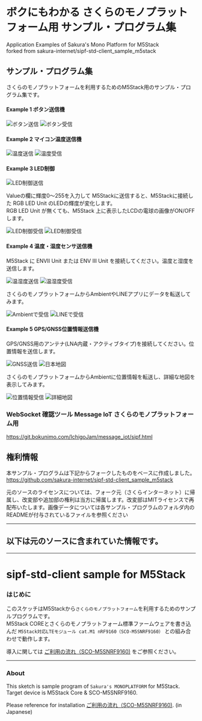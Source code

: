 # ボクにもわかる さくらのモノプラットフォーム用 サンプル・プログラム集
Application Examples of Sakura's Mono Platform for M5Stack  
forked from sakura-internet/sipf-std-client_sample_m5stack  

## サンプル・プログラム集
さくらのモノプラットフォームを利用するためのM5Stack用のサンプル・プログラム集です。  


#### Example 1 ボタン送信機

![ボタン送信](/images/ex01_lcd01.gif)
![ボタン受信](/images/ex01_wstool.gif)

#### Example 2 マイコン温度送信機

![温度送信](/images/ex02_lcd01.gif)
![温度受信](/images/ex02_wstool.gif)

#### Example 3 LED制御

![LED制御送信](/images/ex03_wstool.gif)  

Valueの欄に輝度0～255を入力して M5Stackに送信すると、M5Stackに接続した RGB LED Unit のLEDの輝度が変化します。  
RGB LED Unit が無くても、M5Stack 上に表示したLCDの電球の画像がON/OFFします。

![LED制御受信](/images/ex03_lcd01.gif)
![LED制御受信](/images/ex03_lcd02.gif)

#### Example 4 温度・湿度センサ送信機

M5Stack に ENVⅡ Unit または ENV Ⅲ Unit を接続してください。温度と湿度を送信します。  

![温湿度送信](/images/ex04_lcd02.gif)
![温湿度受信](/images/ex04_wstool.gif)  

さくらのモノプラットフォームからAmbientやLINEアプリにデータを転送してみます。  

![Ambientで受信](/images/ex04_ambient.gif)
![LINEで受信](/images/ex04_line.gif)  

#### Example 5 GPS/GNSS位置情報送信機

GPS/GNSS用のアンテナ(LNA内蔵・アクティブタイプ)を接続してください。位置情報を送信します。  

![GNSS送信](/images/ex05_lcd01.gif)
![日本地図](/images/ex05_lcd02.gif)

さくらのモノプラットフォームからAmbientに位置情報を転送し、詳細な地図を表示してみます。  

![位置情報受信](/images/ex05_wstool.gif)
![詳細地図](/images/ex05_ambient.gif)

### WebSocket 確認ツール Message IoT さくらのモノプラットフォーム用
  https://git.bokunimo.com/IchigoJam/message_iot/sipf.html

## 権利情報
本サンプル・プログラムは下記からフォークしたものをベースに作成しました。  
  https://github.com/sakura-internet/sipf-std-client_sample_m5stack

元のソースのライセンスについては、フォーク元（さくらインターネット）に帰属し、改変部や追加部の権利は当方に帰属します。改変部はMITライセンスで再配布いたします。画像データについては各サンプル・プログラムのフォルダ内のREADMEが付与されているファイルを参照ください  


-------------------------------------------------------------------------------------------------------
## 以下は元のソースに含まれていた情報です。  
-------------------------------------------------------------------------------------------------------
# sipf-std-client sample for M5Stack

### はじめに

このスケッチはM5Stackから`さくらのモノプラットフォーム`を利用するためのサンプルプログラムです。  
M5Stack COREとさくらのモノプラットフォーム標準ファームウェアを書き込んだ `M5Stack対応LTEモジュール cat.M1 nRF9160（SCO-M5SNRF9160）` との組み合わせで動作します。

導入に関しては [ご利用の流れ（SCO-M5SNRF9160)](https://manual.sakura.ad.jp/cloud/iotpf-beta/getting-started/gs-scom5snrf9160-beta.html) をご参照ください。

---

### About

This sketch is sample program of `Sakura's MONOPLATFORM` for M5Stack.  
Target device is M5Stack Core & SCO-M5SNRF9160.

Please reference for installation [ご利用の流れ（SCO-M5SNRF9160)](https://manual.sakura.ad.jp/cloud/iotpf-beta/getting-started/gs-scom5snrf9160-beta.html). (in Japanese)
